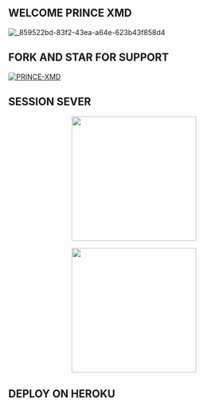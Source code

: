 ## WELCOME PRINCE XMD


![_859522bd-83f2-43ea-a64e-623b43f858d4](https://github.com/user-attachments/assets/5fc6aaf2-9cbc-4963-a605-35ff2bd5bf85)



## FORK AND STAR FOR SUPPORT
<a
href="https://github.com/PRINCETECH19/PRINCE-XMD/fork"><img title="PRINCE-XMD" src="https://img.shields.io/badge/FORK-PRINCE%20XMD-BOTh?color=indigo&style=for-the-badge&logo=github"></a>

## SESSION SEVER

<p align="center">
  <a href="https://chat.whatsapp.com/FunyTxSwaKI7E5Q4z8YGbS">
    <img src="https://img.shields.io/badge/SESSION ID HERE .1-25D366?style=for-the badge&logo=render&logoColor=white" width="250">
  </a>
  
  <p align="center">
  <a href="https://chat.whatsapp.com/FunyTxSwaKI7E5Q4z8YGbS">
    <img src="https://img.shields.io/badge/SESSION ID HERE .2-25D366?style=for-the-badge&logo=render&logoColor=white" width="250">
  </a>

 ## DEPLOY ON HEROKU 
